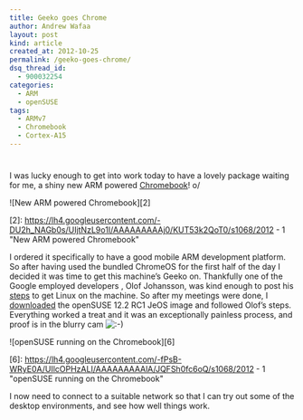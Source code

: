 ```yaml
---
title: Geeko goes Chrome
author: Andrew Wafaa
layout: post
kind: article
created_at: 2012-10-25
permalink: /geeko-goes-chrome/
dsq_thread_id:
  - 900032254
categories:
  - ARM
  - openSUSE
tags:
  - ARMv7
  - Chromebook
  - Cortex-A15
---
```

# 

I was lucky enough to get into work today to have a lovely package waiting for me, a shiny new ARM powered [Chromebook][1]! o/

 [1]: http://www.google.co.uk/intl/en/chrome/devices/ "Chromebook from Google"

![New ARM powered Chromebook][2]

 [2]: https://lh4.googleusercontent.com/-DU2h_NAGb0s/UIjtNzL9o1I/AAAAAAAAAj0/KUT53k2QoT0/s1068/2012 - 1 "New ARM powered Chromebook"

I ordered it specifically to have a good mobile ARM development platform. So after having used the bundled ChromeOS for the first half of the day I decided it was time to get this machine’s Geeko on. Thankfully one of the Google employed developers , Olof Johansson, was kind enough to post his [steps][3] to get Linux on the machine. So after my meetings were done, I [downloaded][4] the openSUSE 12.2 RC1 JeOS image and followed Olof’s steps. Everything worked a treat and it was an exceptionally painless process, and proof is in the blurry cam ![:-)][5] 

 [3]: https://plus.google.com/u/0/109993695638569781190/posts/b2fazijJppZ "Steps to get Linux on the Chromebook"
 [4]: http://download.opensuse.org/ports/armv7hl/distribution/12.2-RC1/images/ "openSUSE ARM Images"
 [5]: http://andrew.wafaa.eu/blog/wp-includes/images/smilies/icon_smile.gif

![openSUSE running on the Chromebook][6]

 [6]: https://lh4.googleusercontent.com/-fPsB-WRyE0A/UIlcOPHzALI/AAAAAAAAAlA/JQFSh0fc6oQ/s1068/2012 - 1 "openSUSE running on the Chromebook"

I now need to connect to a suitable network so that I can try out some of the desktop environments, and see how well things work.
